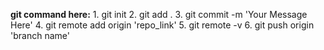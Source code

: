 **git command here:**
                  1. git init
                  2. git add .
                  3. git commit -m 'Your Message Here'
                  4. git remote add origin 'repo_link'
                  5. git remote -v
                  6. git push origin 'branch name'
